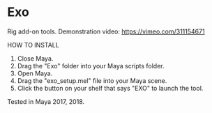 # Exo

Rig add-on tools.
Demonstration video: https://vimeo.com/311154671

HOW TO INSTALL
1. Close Maya.
2. Drag the "Exo" folder into your Maya scripts folder.
3. Open Maya.
4. Drag the "exo_setup.mel" file into your Maya scene.
5. Click the button on your shelf that says "EXO" to launch the tool.

Tested in Maya 2017, 2018.
